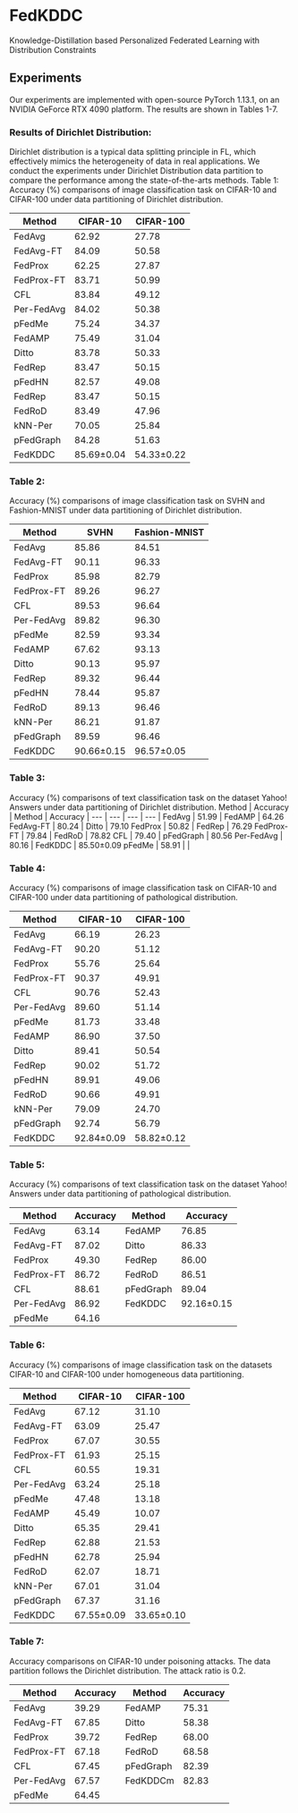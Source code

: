 # FedKDDC
Knowledge-Distillation based Personalized Federated Learning with Distribution Constraints

## Experiments
Our experiments are implemented with open-source PyTorch 1.13.1, on an NVIDIA GeForce RTX 4090 platform. 
The results are shown in Tables 1-7.

### Results of Dirichlet Distribution: 
Dirichlet distribution is a typical data splitting principle in FL, which effectively mimics the heterogeneity of data in real applications. We conduct the experiments under Dirichlet Distribution data partition to compare the performance among the state-of-the-arts methods.
Table 1: Accuracy (%) comparisons of image classification task on CIFAR-10 and CIFAR-100 under data partitioning of Dirichlet distribution. 

 Method  | CIFAR-10  | CIFAR-100
 ---- | ----- | ------  
 FedAvg  | 62.92 | 27.78 
 FedAvg-FT  | 84.09 | 50.58 
 FedProx  | 62.25 | 27.87 
 FedProx-FT  | 83.71 | 50.99 
 CFL  | 83.84 | 49.12 
 Per-FedAvg  | 84.02 | 50.38
 pFedMe  | 75.24 | 34.37
 FedAMP  | 75.49 | 31.04
 Ditto  | 83.78 | 50.33
 FedRep  | 83.47 | 50.15
 pFedHN  | 82.57 | 49.08
 FedRep  | 83.47 | 50.15
 FedRoD  | 83.49 | 47.96
 kNN-Per  | 70.05 | 25.84
 pFedGraph  | 84.28 | 51.63
 FedKDDC  | 85.69±0.04 | 54.33±0.22

### Table 2:
Accuracy (%) comparisons of image classification task on SVHN and Fashion-MNIST under data partitioning of Dirichlet distribution. 

| Method | SVHN | Fashion-MNIST |
| --- | --- | --- |
| FedAvg | 85.86 | 84.51 |
| FedAvg-FT | 90.11 | 96.33 |
| FedProx | 85.98 | 82.79 |
| FedProx-FT | 89.26 | 96.27 |
| CFL | 89.53 | 96.64 |
| Per-FedAvg | 89.82 | 96.30 |
| pFedMe | 82.59 | 93.34 |
| FedAMP | 67.62 | 93.13 |
| Ditto | 90.13 | 95.97 |
| FedRep | 89.32 | 96.44 |
| pFedHN | 78.44 | 95.87 |
| FedRoD | 89.13 | 96.46 |
| kNN-Per | 86.21 | 91.87 |
| pFedGraph | 89.59 | 96.46 |
| FedKDDC | 90.66±0.15 | 96.57±0.05 |

### Table 3:
Accuracy (%) comparisons of text classification task on the dataset Yahoo! Answers under data partitioning of Dirichlet distribution.
Method | Accuracy | Method | Accuracy 
| --- | --- | --- | --- |
FedAvg | 51.99 | FedAMP | 64.26
FedAvg-FT | 80.24 | Ditto | 79.10
FedProx | 50.82 | FedRep | 76.29
FedProx-FT | 79.84 | FedRoD | 78.82
CFL | 79.40 | pFedGraph | 80.56
Per-FedAvg | 80.16 | FedKDDC | 85.50±0.09
pFedMe | 58.91 | | 

### Table 4:
Accuracy (%) comparisons of image classification task on CIFAR-10 and CIFAR-100 under data partitioning of pathological distribution.

 Method  | CIFAR-10  | CIFAR-100
| ---- | ----- | ------  
| FedAvg | 66.19 | 26.23 
| FedAvg-FT | 90.20 | 51.12 
| FedProx | 55.76 | 25.64 
| FedProx-FT | 90.37 | 49.91 
| CFL | 90.76 | 52.43 
| Per-FedAvg | 89.60 | 51.14 
| pFedMe | 81.73 | 33.48 
| FedAMP |  86.90 | 37.50 
| Ditto | 89.41 | 50.54 
| FedRep | 90.02 | 51.72 
| pFedHN | 89.91 | 49.06 
| FedRoD | 90.66 |  49.91 
| kNN-Per | 79.09 | 24.70 
| pFedGraph | 92.74 | 56.79 
| FedKDDC | 92.84±0.09 | 58.82±0.12

### Table 5:
Accuracy (%) comparisons of text classification task on the dataset Yahoo! Answers under data partitioning of pathological distribution.


Method | Accuracy | Method | Accuracy 
| --- | --- | --- | --- |
FedAvg | 63.14 | FedAMP | 76.85 
FedAvg-FT | 87.02 | Ditto | 86.33 
FedProx | 49.30 | FedRep | 86.00 
FedProx-FT | 86.72 | FedRoD | 86.51 
CFL | 88.61 | pFedGraph | 89.04 
Per-FedAvg | 86.92 | FedKDDC | 92.16±0.15 
pFedMe | 64.16 | | 

### Table 6:
Accuracy (%) comparisons of image classification task on the datasets CIFAR-10 and CIFAR-100 under homogeneous data partitioning.

 Method  | CIFAR-10  | CIFAR-100
 ---- | ----- | ------  
FedAvg | 67.12 | 31.10 
FedAvg-FT | 63.09 | 25.47 
FedProx | 67.07 | 30.55 
FedProx-FT | 61.93 | 25.15 
CFL | 60.55 | 19.31 
Per-FedAvg | 63.24 | 25.18 
pFedMe | 47.48 | 13.18 
FedAMP |  45.49 | 10.07 
Ditto | 65.35 | 29.41 
FedRep | 62.88 | 21.53 
pFedHN | 62.78 | 25.94 
FedRoD | 62.07 |  18.71 
kNN-Per | 67.01 | 31.04 
pFedGraph | 67.37 | 31.16 
FedKDDC | 67.55±0.09 | 33.65±0.10 

### Table 7:
Accuracy comparisons on CIFAR-10 under poisoning attacks. The data partition follows the Dirichlet distribution. The attack ratio is 0.2.


Method | Accuracy | Method | Accuracy 
| --- | --- | --- | --- |
FedAvg | 39.29  | FedAMP | 75.31 
FedAvg-FT | 67.85 | Ditto | 58.38 
FedProx | 39.72 | FedRep | 68.00 
FedProx-FT | 67.18 | FedRoD | 68.58 
CFL | 67.45 | pFedGraph | 82.39 
Per-FedAvg | 67.57 | FedKDDCm | 82.83 
pFedMe | 64.45 | | 
